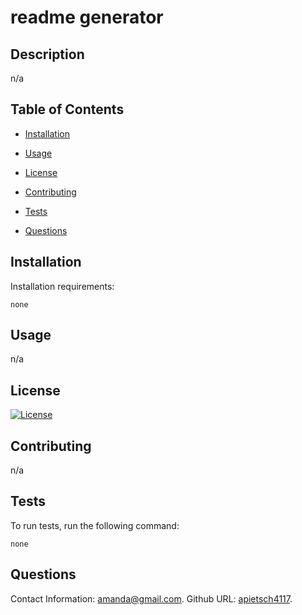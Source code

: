 # readme generator

## Description

n/a

## Table of Contents 

* [Installation](#installation)

* [Usage](#usage)

* [License](#license)

* [Contributing](#contributing)

* [Tests](#tests)

* [Questions](#questions)

## Installation

Installation requirements:

```
none
```

## Usage

n/a

## License

[![License](https://img.shields.io/badge/GPL3.0-blue.svg)](https://shields.io/)

  
## Contributing

n/a

## Tests

To run tests, run the following command:

```
none
```

## Questions

Contact Information: amanda@gmail.com. 
Github URL: [apietsch4117](https://github.com/apietsch4117/).

